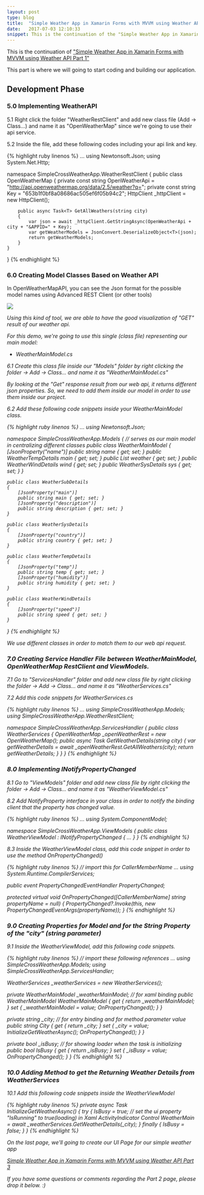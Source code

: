 ```yaml
---
layout: post
type: blog
title:  "Simple Weather App in Xamarin Forms with MVVM using Weather API Part 2"
date:   2017-07-03 12:10:33
snippet: This is the continuation of the "Simple Weather App in Xamarin Forms with MVVM using Weather API Part 1" 
---
```


This is the continuation of <a href="https://deanilvincent.github.io/2017/07/03/simple-weather-app-in-xamarin-forms-with-mvvm-using-weather-api-part1/">"Simple Weather App in Xamarin Forms with MVVM using Weather API Part 1"</a>

This part is where we will going to start coding and building our application.

## Development Phase

### 5.0 Implementing WeatherAPI

5.1 Right click the folder "WeatherRestClient" and add new class file (Add -> Class...) and name it as "OpenWeatherMap" since we're going to use their api service.

5.2 Inside the file, add these following codes including your api link and key.

{% highlight ruby linenos %}
...
using Newtonsoft.Json;
using System.Net.Http;

namespace SimpleCrossWeatherApp.WeatherRestClient
{
    public class OpenWeatherMap<T>
    {
        private const string OpenWeatherApi = "http://api.openweathermap.org/data/2.5/weather?q=";
        private const string Key = "653b1f0bf8a08686ac505ef6f05b94c2";
        HttpClient _httpClient = new HttpClient();

        public async Task<T> GetAllWeathers(string city)
        {
            var json = await _httpClient.GetStringAsync(OpenWeatherApi + city + "&APPID=" + Key);
            var getWeatherModels = JsonConvert.DeserializeObject<T>(json);
            return getWeatherModels;
        }
    }
}
{% endhighlight %}

### 6.0 Creating Model Classes Based on Weather API

In OpenWeatherMapAPI, you can see the Json format for the possible model names using Advanced REST Client (or other tools)

<img src="https://user-images.githubusercontent.com/10904957/27836532-60e29b10-6112-11e7-8587-0db252f1afff.png"/>

<i>Using this kind of tool, we are able to have the good visualization of "GET" result of our weather api. <i>

For this demo, we're going to use this single (class file) representing our main model:

- WeatherMainModel.cs

6.1 Create this class file inside our "Models" folder by right clicking the folder -> Add -> Class... and name it as "WeatherMainModel.cs"

By looking at the "Get" response result from our web api, it returns different json properties. So, we need to add them inside our model in order to use them inside our project.

6.2 Add these following code snippets inside your WeatherMainModel class.

{% highlight ruby linenos %}
...
using Newtonsoft.Json;

namespace SimpleCrossWeatherApp.Models
{
    // serves as our main model in centralizing different classes
    public class WeatherMainModel
    {
        [JsonProperty("name")]
        public string name { get; set; }
        public WeatherTempDetails main { get; set; }
        public List<WeatherSubDetails> weather { get; set; }
        public WeatherWindDetails wind { get; set; }
        public WeatherSysDetails sys { get; set; }
    }
    
    public class WeatherSubDetails
    {        
        [JsonProperty("main")]
        public string main { get; set; }
        [JsonProperty("description")]
        public string description { get; set; }
    }

    public class WeatherSysDetails
    {
        [JsonProperty("country")]
        public string country { get; set; }
    }

    public class WeatherTempDetails
    {
        [JsonProperty("temp")]
        public string temp { get; set; }
        [JsonProperty("humidity")]
        public string humidity { get; set; }
    }

    public class WeatherWindDetails
    {
        [JsonProperty("speed")]
        public string speed { get; set; }
    }
}
{% endhighlight %}

We use different classes in order to match them to our web api request.

### 7.0 Creating Service Handler File between WeatherMainModel, OpenWeatherMap RestClient and ViewModels.

7.1 Go to "ServicesHandler" folder and add new class file by right clicking the folder -> Add -> Class... and name it as "WeatherServices.cs"

7.2 Add this code snippets for WeatherServices.cs

{% highlight ruby linenos %}
...
using SimpleCrossWeatherApp.Models;
using SimpleCrossWeatherApp.WeatherRestClient;

namespace SimpleCrossWeatherApp.ServicesHandler
{
    public class WeatherServices
    {
        OpenWeatherMap<WeatherMainModel> _openWeatherRest = new OpenWeatherMap<WeatherMainModel>();
        public async Task<WeatherMainModel> GetWeatherDetails(string city)
        {
            var getWeatherDetails = await _openWeatherRest.GetAllWeathers(city);
            return getWeatherDetails;
        }
    }
}
{% endhighlight %}

### 8.0 Implementing INotifyPropertyChanged

8.1 Go to "ViewModels" folder and add new class file by right clicking the folder -> Add -> Class... and name it as "WeatherViewModel.cs"

8.2 Add NotifyProperty interface in your class in order to notify the binding client that the property has changed value.

{% highlight ruby linenos %}
...
using System.ComponentModel;

namespace SimpleCrossWeatherApp.ViewModels
{
    public class WeatherViewModel : INotifyPropertyChanged
    {
        ...
    }
}
{% endhighlight %}

8.3 Inside the WeatherViewModel class, add this code snippet in order to use the method OnPropertyChanged()

{% highlight ruby linenos %}
// import this for CallerMemberName
...
using System.Runtime.CompilerServices;

public event PropertyChangedEventHandler PropertyChanged;

protected virtual void OnPropertyChanged([CallerMemberName] string propertyName = null)
{
    PropertyChanged?.Invoke(this, new PropertyChangedEventArgs(propertyName));
}
{% endhighlight %}

### 9.0 Creating Properties for Model and for the String Property of the "city" (string parameter) 

9.1 Inside the WeatherViewModel, add this following code snippets.

{% highlight ruby linenos %}
// import these following references
...
using SimpleCrossWeatherApp.Models;
using SimpleCrossWeatherApp.ServicesHandler;

WeatherServices _weatherServices = new WeatherServices();

private WeatherMainModel _weatherMainModel;  // for xaml binding
public WeatherMainModel WeatherMainModel
{
    get { return _weatherMainModel; }
    set
    {
        _weatherMainModel = value;
        OnPropertyChanged();
    }
}

private string _city;   // for entry binding and for method parameter value
public string City
{
    get { return _city; }
    set
    {
        _city = value;
        InitializeGetWeatherAsync();
        OnPropertyChanged();
    }
}

private bool _isBusy;   // for showing loader when the task is initializing
public bool IsBusy
{
    get { return _isBusy; }
    set
    {
        _isBusy = value;
        OnPropertyChanged();
    }
}
{% endhighlight %}

### 10.0 Adding Method to get the Returning Weather Details from WeatherServices

10.1 Add this following code snippets inside the WeatherViewModel

{% highlight ruby linenos %}
private async Task InitializeGetWeatherAsync()
{
    try
    {
        IsBusy = true; // set the ui property "IsRunning" to true(loading) in Xaml ActivityIndicator Control
        WeatherMain = await _weatherServices.GetWeatherDetails(_city);
    }
    finally
    {
        IsBusy = false;
    }
}
{% endhighlight %}

On the last page, we'll going to create our UI Page for our simple weather app

<a href="https://deanilvincent.github.io/2017/07/03/simple-weather-app-in-xamarin-forms-with-mvvm-using-weather-api-part3/">Simple Weather App in Xamarin Forms with MVVM using Weather API Part 3</a>

If you have some questions or comments regarding the Part 2 page, please drop it below. :)
